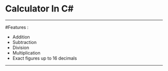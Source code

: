 # Calculator In C# 
---
#Features : 
- Addition
- Subtraction
- Division
- Multiplication
- Exact figures up to 16 decimals
---

